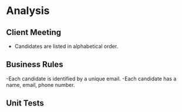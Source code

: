 # Analysis

## Client Meeting
- Candidates are listed in alphabetical order.


## Business Rules
-Each candidate is identified by a unique email.
-Each candidate has a name, email, phone number.

## Unit Tests

